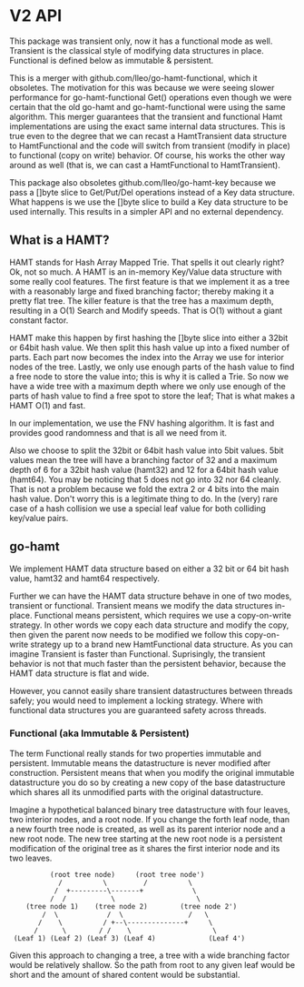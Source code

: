 # V2 API

This package was transient only, now it has a functional mode as well. Transient
is the classical style of modifying data structures in place. Functional is
defined below as immutable & persistent.

This is a merger with github.com/lleo/go-hamt-functional, which it obsoletes.
The motivation for this was because we were seeing slower performance for
go-hamt-functional Get() operations even though we were certain that the old
go-hamt and go-hamt-functional were using the same algorithm. This merger
guarantees that the transient and functional Hamt implementations are using the
exact same internal data structures. This is true even to the degree that we can
recast a HamtTransient data structure to HamtFunctional and the code will switch
from transient (modify in place) to functional (copy on write) behavior. Of
course, his works the other way around as well (that is, we can cast a
HamtFunctional to HamtTransient).

This package also obsoletes github.com/lleo/go-hamt-key because we pass a []byte
slice to Get/Put/Del operations instead of a Key data structure. What happens
is we use the []byte slice to build a Key data structure to be used internally.
This results in a simpler API and no external dependency.

## What is a HAMT?

HAMT stands for Hash Array Mapped Trie. That spells it out clearly right? Ok,
not so much. A HAMT is an in-memory Key/Value data structure with some really
cool features. The first feature is that we implement it as a tree with a
reasonably large and fixed branching factor; thereby making it a pretty flat
tree. The killer feature is that the tree has a maximum depth, resulting in a
O(1) Search and Modify speeds. That is O(1) without a giant constant factor.

HAMT make this happen by first hashing the []byte slice  into either a 32bit or
64bit hash value. We then split this hash value up into a fixed number of parts.
Each part now becomes the index into the Array we use for interior nodes of the
tree. Lastly, we only use enough parts of the hash value to find a free node to
store the value into; this is why it is called a Trie. So now we have a wide
tree with a maximum depth where we only use enough of the parts of hash value to
find a free spot to store the leaf; That is what makes a HAMT O(1) and fast.

In our implementation, we use the FNV hashing algorithm. It is fast and provides
good randomness and that is all we need from it.

Also we choose to split the 32bit or 64bit hash value into 5bit values. 5bit
values mean the tree will have a branching factor of 32 and a maximum depth of
6 for a 32bit hash value (hamt32) and 12 for a 64bit hash value (hamt64). You
may be noticing that 5 does not go into 32 nor 64 cleanly. That is not a problem
because we fold the extra 2 or 4 bits into the main hash value. Don't worry this
is a legitimate thing to do. In the (very) rare case of a hash collision we use
a special leaf value for both colliding key/value pairs.

## go-hamt

We implement HAMT data structure based on either a 32 bit or 64 bit hash value,
hamt32 and hamt64 respectively.

Further we can have the HAMT data structure behave in one of two modes,
transient or functional. Transient means we modify the data structures in-place.
Functional means persistent, which requires we use a copy-on-write strategy. In
other words we copy each data structure and modify the copy, then given the
parent now needs to be modified we follow this copy-on-write strategy up to a
brand new HamtFunctional data structure. As you can imagine Transient is faster
than Functional. Suprisingly, the transient behavior is not that much faster
than the persistent behavior, because the HAMT data structure is flat and wide.

However, you cannot easily share transient datastructures between threads
safely; you would need to implement a locking strategy. Where with functional
data structures you are guaranteed safety across threads.

### Functional (aka Immutable & Persistent)

The term Functional really stands for two properties immutable and persistent.
Immutable means the datastructure is never modified after construction.
Persistent means that when you modify the original immutable datastructure you
do so by creating a new copy of the base datastructure which shares all its
unmodified parts with the original datastructure.

Imagine a hypothetical balanced binary tree datastructure with four leaves, two
interior nodes, and a root node. If you change the forth leaf node, than a new
fourth tree node is created, as well as its parent interior node and a new root
node. The new tree starting at the new root node is a persistent modification of
the original tree as it shares the first interior node and its two leaves.

              (root tree node)     (root tree node')
                /          \         /          \
               /  +---------\-------+            \
              /  /           \                    \
        (tree node 1)    (tree node 2)        (tree node 2')
            /  \            /  \                /   \
           /    \          / +--\--------------+     \
          /      \        / /    \                    \
     (Leaf 1) (Leaf 2) (Leaf 3) (Leaf 4)             (Leaf 4')

Given this approach to changing a tree, a tree with a wide branching factor
would be relatively shallow. So the path from root to any given leaf would be
short and the amount of shared content would be substantial.
